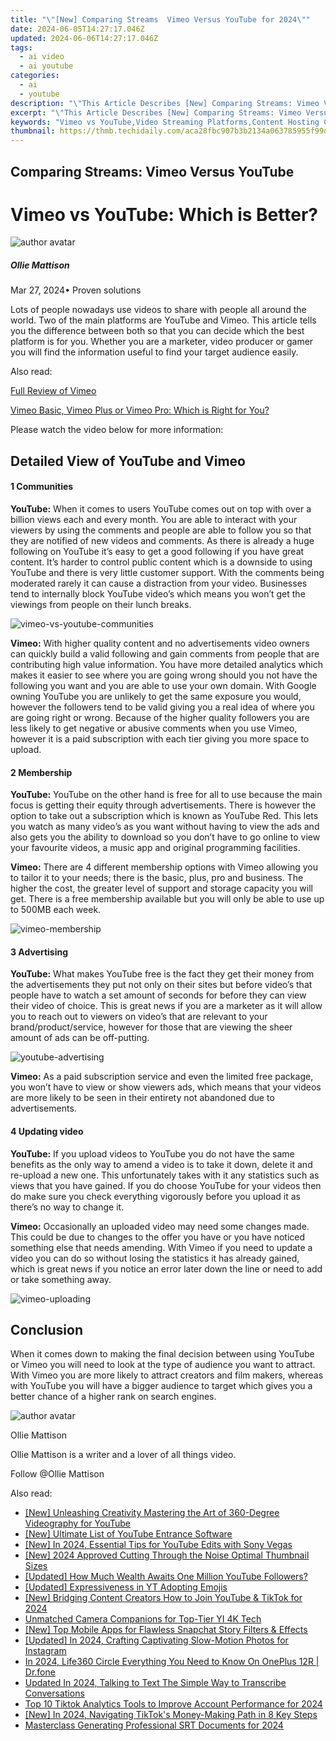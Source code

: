 ```yaml
---
title: "\"[New] Comparing Streams  Vimeo Versus YouTube for 2024\""
date: 2024-06-05T14:27:17.046Z
updated: 2024-06-06T14:27:17.046Z
tags:
  - ai video
  - ai youtube
categories:
  - ai
  - youtube
description: "\"This Article Describes [New] Comparing Streams: Vimeo Versus YouTube for 2024\""
excerpt: "\"This Article Describes [New] Comparing Streams: Vimeo Versus YouTube for 2024\""
keywords: "Vimeo vs YouTube,Video Streaming Platforms,Content Hosting Comparison,Video Distribution Services,Online Media Streaming,Digital Video Sharing,Streaming Service Analysis"
thumbnail: https://thmb.techidaily.com/aca28fbc907b3b2134a063785955f99d7ee87845f83996484c29a6f763ca253a.jpg
---
```


## Comparing Streams: Vimeo Versus YouTube

# Vimeo vs YouTube: Which is Better?

![author avatar](https://images.wondershare.com/filmora/article-images/ollie-mattison.jpg)

##### Ollie Mattison

 Mar 27, 2024• Proven solutions

Lots of people nowadays use videos to share with people all around the world. Two of the main platforms are YouTube and Vimeo. This article tells you the difference between both so that you can decide which the best platform is for you. Whether you are a marketer, video producer or gamer you will find the information useful to find your target audience easily.

Also read:

[Full Review of Vimeo](https://tools.techidaily.com/wondershare/filmora/download/)

[Vimeo Basic, Vimeo Plus or Vimeo Pro: Which is Right for You?](https://tools.techidaily.com/wondershare/filmora/download/)

Please watch the video below for more information:

## Detailed View of YouTube and Vimeo

#### 1  Communities

**YouTube:** When it comes to users YouTube comes out on top with over a billion views each and every month. You are able to interact with your viewers by using the comments and people are able to follow you so that they are notified of new videos and comments. As there is already a huge following on YouTube it’s easy to get a good following if you have great content. It’s harder to control public content which is a downside to using YouTube and there is very little customer support. With the comments being moderated rarely it can cause a distraction from your video. Businesses tend to internally block YouTube video’s which means you won’t get the viewings from people on their lunch breaks.

![vimeo-vs-youtube-communities](https://images.wondershare.com/filmora/article-images/vimeo-vs-youtube-communities.jpg)

**Vimeo:** With higher quality content and no advertisements video owners can quickly build a valid following and gain comments from people that are contributing high value information. You have more detailed analytics which makes it easier to see where you are going wrong should you not have the following you want and you are able to use your own domain. With Google owning YouTube you are unlikely to get the same exposure you would, however the followers tend to be valid giving you a real idea of where you are going right or wrong. Because of the higher quality followers you are less likely to get negative or abusive comments when you use Vimeo, however it is a paid subscription with each tier giving you more space to upload.

#### 2  Membership

**YouTube:** YouTube on the other hand is free for all to use because the main focus is getting their equity through advertisements. There is however the option to take out a subscription which is known as YouTube Red. This lets you watch as many video’s as you want without having to view the ads and also gets you the ability to download so you don’t have to go online to view your favourite videos, a music app and original programming facilities.

**Vimeo:** There are 4 different membership options with Vimeo allowing you to tailor it to your needs; there is the basic, plus, pro and business. The higher the cost, the greater level of support and storage capacity you will get. There is a free membership available but you will only be able to use up to 500MB each week.

![vimeo-membership](https://images.wondershare.com/filmora/article-images/vimeo-membership.jpg)

#### 3  Advertising

**YouTube:** What makes YouTube free is the fact they get their money from the advertisements they put not only on their sites but before video’s that people have to watch a set amount of seconds for before they can view their video of choice. This is great news if you are a marketer as it will allow you to reach out to viewers on video’s that are relevant to your brand/product/service, however for those that are viewing the sheer amount of ads can be off-putting.

![youtube-advertising](https://images.wondershare.com/filmora/article-images/youtube-advertising.jpg)

**Vimeo:** As a paid subscription service and even the limited free package, you won’t have to view or show viewers ads, which means that your videos are more likely to be seen in their entirety not abandoned due to advertisements.

#### 4  Updating video

**YouTube:** If you upload videos to YouTube you do not have the same benefits as the only way to amend a video is to take it down, delete it and re-upload a new one. This unfortunately takes with it any statistics such as views that you have gained. If you do choose YouTube for your videos then do make sure you check everything vigorously before you upload it as there’s no way to change it.

**Vimeo:** Occasionally an uploaded video may need some changes made. This could be due to changes to the offer you have or you have noticed something else that needs amending. With Vimeo if you need to update a video you can do so without losing the statistics it has already gained, which is great news if you notice an error later down the line or need to add or take something away.

![vimeo-uploading](https://images.wondershare.com/filmora/article-images/vimeo-uploading.jpg)

## Conclusion

When it comes down to making the final decision between using YouTube or Vimeo you will need to look at the type of audience you want to attract. With Vimeo you are more likely to attract creators and film makers, whereas with YouTube you will have a bigger audience to target which gives you a better chance of a higher rank on search engines.

![author avatar](https://images.wondershare.com/filmora/article-images/ollie-mattison.jpg)

Ollie Mattison

Ollie Mattison is a writer and a lover of all things video.

Follow @Ollie Mattison

<span class="atpl-alsoreadstyle">Also read:</span>
<div><ul>
<li><a href="https://facebook-video-share.techidaily.com/new-unleashing-creativity-mastering-the-art-of-360-degree-videography-for-youtube/"><u>[New] Unleashing Creativity  Mastering the Art of 360-Degree Videography for YouTube</u></a></li>
<li><a href="https://facebook-video-share.techidaily.com/new-ultimate-list-of-youtube-entrance-software/"><u>[New] Ultimate List of YouTube Entrance Software</u></a></li>
<li><a href="https://facebook-video-share.techidaily.com/new-in-2024-essential-tips-for-youtube-edits-with-sony-vegas/"><u>[New] In 2024, Essential Tips for YouTube Edits with Sony Vegas</u></a></li>
<li><a href="https://facebook-video-share.techidaily.com/new-2024-approved-cutting-through-the-noise-optimal-thumbnail-sizes/"><u>[New] 2024 Approved  Cutting Through the Noise  Optimal Thumbnail Sizes</u></a></li>
<li><a href="https://facebook-video-share.techidaily.com/updated-how-much-wealth-awaits-one-million-youtube-followers/"><u>[Updated] How Much Wealth Awaits One Million YouTube Followers?</u></a></li>
<li><a href="https://facebook-video-share.techidaily.com/updated-expressiveness-in-yt-adopting-emojis/"><u>[Updated] Expressiveness in YT  Adopting Emojis</u></a></li>
<li><a href="https://facebook-video-share.techidaily.com/new-bridging-content-creators-how-to-join-youtube-and-tiktok-for-2024/"><u>[New] Bridging Content Creators  How to Join YouTube & TikTok for 2024</u></a></li>
<li><a href="https://extra-information.techidaily.com/unmatched-camera-companions-for-top-tier-yi-4k-tech/"><u>Unmatched Camera Companions for Top-Tier YI 4K Tech</u></a></li>
<li><a href="https://snapchat-videos.techidaily.com/new-top-mobile-apps-for-flawless-snapchat-story-filters-and-effects/"><u>[New] Top Mobile Apps for Flawless Snapchat Story Filters & Effects</u></a></li>
<li><a href="https://instagram-video-files.techidaily.com/updated-in-2024-crafting-captivating-slow-motion-photos-for-instagram/"><u>[Updated] In 2024, Crafting Captivating Slow-Motion Photos for Instagram</u></a></li>
<li><a href="https://phone-solutions.techidaily.com/in-2024-life360-circle-everything-you-need-to-know-on-oneplus-12r-drfone-by-drfone-virtual-android/"><u>In 2024, Life360 Circle Everything You Need to Know On OnePlus 12R | Dr.fone</u></a></li>
<li><a href="https://video-ai-editor.techidaily.com/updated-in-2024-talking-to-text-the-simple-way-to-transcribe-conversations/"><u>Updated In 2024, Talking to Text The Simple Way to Transcribe Conversations</u></a></li>
<li><a href="https://tiktok-video-recordings.techidaily.com/top-10-tiktok-analytics-tools-to-improve-account-performance-for-2024/"><u>Top 10 Tiktok Analytics Tools to Improve Account Performance for 2024</u></a></li>
<li><a href="https://tiktok-clips.techidaily.com/new-in-2024-navigating-tiktoks-money-making-path-in-8-key-steps/"><u>[New] In 2024, Navigating TikTok's Money-Making Path in 8 Key Steps</u></a></li>
<li><a href="https://extra-guidance.techidaily.com/masterclass-generating-professional-srt-documents-for-2024/"><u>Masterclass  Generating Professional SRT Documents for 2024</u></a></li>
</ul></div>

<ins class="adsbygoogle"
      style="display:block"
      data-ad-client="ca-pub-7571918770474297"
      data-ad-slot="8358498916"
      data-ad-format="auto"
      data-full-width-responsive="true"></ins>